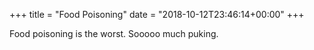 +++
title = "Food Poisoning"
date = "2018-10-12T23:46:14+00:00"
+++

Food poisoning is the worst. Sooooo much puking.
			